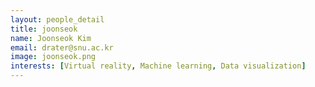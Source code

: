 ```yaml
---
layout: people_detail
title: joonseok
name: Joonseok Kim
email: drater@snu.ac.kr
image: joonseok.png
interests: [Virtual reality, Machine learning, Data visualization]
---
```

